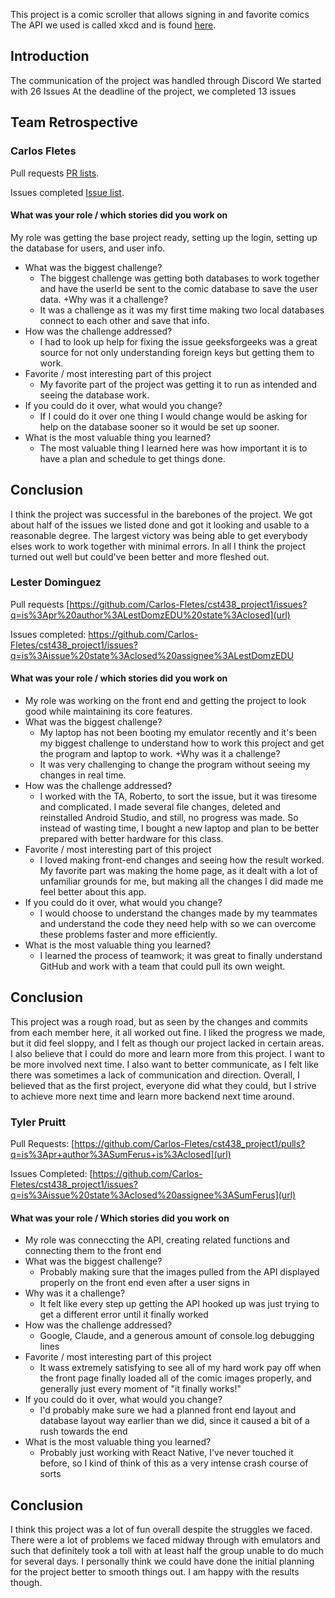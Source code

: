 This project is a comic scroller that allows signing in and favorite comics
The API we used is called xkcd and is found [here](https://github.com/public-apis/public-apis?tab=readme-ov-file#games--comics).

## Introduction
The communication of the project was handled through Discord 
We started with 26 Issues 
At the deadline of the project, we completed 13 issues
## Team Retrospective
### Carlos Fletes

Pull requests [PR lists](https://github.com/Carlos-Fletes/cst438_project1/pulls?q=is%3Apr+is%3Aclosed+author%3ACarlos-Fletes).

Issues completed [Issue list](https://github.com/Carlos-Fletes/cst438_project1/issues?q=is%3Aissue%20state%3Aclosed%20sort%3Acreated-asc%20assignee%3ACarlos-Fletes).

#### What was your role / which stories did you work on
My role was getting the base project ready, setting up the login, setting up the database for users, and user info.
+ What was the biggest challenge? 
  + The biggest challenge was getting both databases to work together and have the userId be sent to the comic database to save the user data.
+Why was it a challenge?
  + It was a challenge as it was my first time making two local databases connect to each other and save that info.
+ How was the challenge addressed?
  + I had to look up help for fixing the issue geeksforgeeks was a great source for not only understanding foreign keys but getting them to work.
+ Favorite / most interesting part of this project
  + My favorite part of the project was getting it to run as intended and seeing the database work. 
+ If you could do it over, what would you change?
  + If I could do it over one thing I would change would be asking for help on the database sooner so it would be set up sooner. 
+ What is the most valuable thing you learned?
  + The most valuable thing I learned here was how important it is to have a plan and schedule to get things done.

## Conclusion
I think the project was successful in the barebones of the project. We got about half of the issues we listed done and got it looking and usable to a reasonable degree. The largest victory was being able to get everybody elses work to work together with minimal errors. In all I think the project turned out well but could've been better and more fleshed out.



### Lester Dominguez
Pull requests [https://github.com/Carlos-Fletes/cst438_project1/issues?q=is%3Apr%20author%3ALestDomzEDU%20state%3Aclosed](url)

Issues completed: [https://github.com/Carlos-Fletes/cst438_project1/issues?q=is%3Aissue%20state%3Aclosed%20assignee%3ALestDomzEDU
](url)

#### What was your role / which stories did you work on
  + My role was working on the front end and getting the project to look good while maintaining its core features.
+ What was the biggest challenge? 
  + My laptop has not been booting my emulator recently and it's been my biggest challenge to understand how to work this project and get the program and laptop to work.
+Why was it a challenge?
  + It was very challenging to change the program without seeing my changes in real time.
+ How was the challenge addressed?
  + I worked with the TA, Roberto, to sort the issue, but it was tiresome and complicated. I made several file changes, deleted and reinstalled Android Studio, and still, no progress was made. So instead of wasting time, I bought a new laptop and plan to be better prepared with better hardware for this class.
+ Favorite / most interesting part of this project
  + I loved making front-end changes and seeing how the result worked. My favorite part was making the home page, as it dealt with a lot of unfamiliar grounds for me, but making all the changes I did made me feel better about this app.
+ If you could do it over, what would you change?
  + I would choose to understand the changes made by my teammates and understand the code they need help with so we can overcome these problems faster and more efficiently. 
+ What is the most valuable thing you learned?
  + I learned the process of teamwork; it was great to finally understand GitHub and work with a team that could pull its own weight.

## Conclusion
This project was a rough road, but as seen by the changes and commits from each member here, it all worked out fine. I liked the progress we made, but it did feel sloppy, and I felt as though our project lacked in certain areas. I also believe that I could do more and learn more from this project. I want to be more involved next time. I also want to better communicate, as I felt like there was sometimes a lack of communication and direction. Overall, I believed that as the first project, everyone did what they could, but I strive to achieve more next time and learn more backend next time around.

### Tyler Pruitt
Pull Requests: [https://github.com/Carlos-Fletes/cst438_project1/pulls?q=is%3Apr+author%3ASumFerus+is%3Aclosed](url)

Issues Completed: [https://github.com/Carlos-Fletes/cst438_project1/issues?q=is%3Aissue%20state%3Aclosed%20assignee%3ASumFerus](url)

#### What was your role / Which stories did you work on
  + My role was conneccting the API, creating related functions and connecting them to the front end
+ What was the biggest challenge?
  + Probably making sure that the images pulled from the API displayed properly on the front end even after a user signs in
+ Why was it a challenge?
  + It felt like every step up getting the API hooked up was just trying to get a different error until it finally worked
+ How was the challenge addressed?
  + Google, Claude, and a generous amount of console.log debugging lines
+ Favorite / most interesting part of this project
  + It wass extremely satisfying to see all of my hard work pay off when the front page finally loaded all of the comic images properly, and generally just every moment of "it finally works!"
+ If you could do it over, what would you change?
  + I'd probably make sure we had a planned front end layout and database layout way earlier than we did, since it caused a bit of a rush towards the end
+ What is the most valuable thing you learned?
  + Probably just working with React Native, I've never touched it before, so I kind of think of this as a very intense crash course of sorts

## Conclusion
I think this project was a lot of fun overall despite the struggles we faced. There were a lot of problems we faced midway through with emulators and such that definitely took a toll with at least half the group unable to do much for several days. I personally think we could have done the initial planning for the project better to smooth things out. I am happy with the results though.
